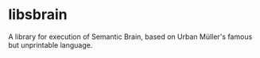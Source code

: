 # libsbrain
A library for execution of Semantic Brain, based on Urban Müller's famous but unprintable language.
